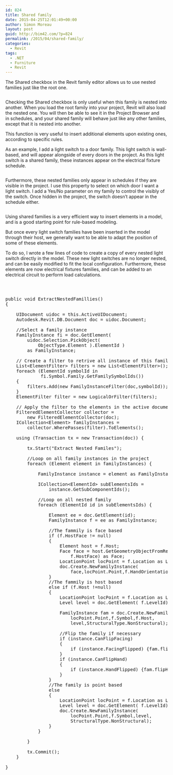 ```yaml
---
id: 824
title: Shared family
date: 2015-04-25T12:01:49+00:00
author: Simon Moreau
layout: post
guid: http://bim42.com/?p=824
permalink: /2015/04/shared-family/
categories:
  - Revit
tags:
  - .NET
  - Furniture
  - Revit
---
```

The Shared checkbox in the Revit family editor allows us to use nested families just like the root one.

![<img class="aligncenter size-full wp-image-827" src="http://bim42.com/wp-content/uploads/2015/04/SharedCheckBox.png" alt="SharedCheckBox" width="400" height="151" srcset="https://bim42.com/wp-content/uploads/2015/04/SharedCheckBox.png 400w, https://bim42.com/wp-content/uploads/2015/04/SharedCheckBox-300x113.png 300w" sizes="(max-width: 400px) 100vw, 400px" />](http://bim42.com/wp-content/uploads/2015/04/SharedCheckBox.png)

Checking the Shared checkbox is only useful when this family is nested into another. When you load the root family into your project, Revit will also load the nested one. You will then be able to see it in the Project Browser and in schedules, and your shared family will behave just like any other families, except that it is nested into another.

This function is very useful to insert additional elements upon existing ones, according to specific rules.

As an example, I add a light switch to a door family. This light switch is wall-based, and will appear alongside of every doors in the project. As this light switch is a shared family, these instances appear on the electrical fixture schedule.

![<img class="aligncenter size-full wp-image-828" src="http://bim42.com/wp-content/uploads/2015/04/Visible.png" alt="Visible" width="800" height="323" srcset="https://bim42.com/wp-content/uploads/2015/04/Visible.png 800w, https://bim42.com/wp-content/uploads/2015/04/Visible-300x121.png 300w, https://bim42.com/wp-content/uploads/2015/04/Visible-500x202.png 500w" sizes="(max-width: 800px) 100vw, 800px" />](http://bim42.com/wp-content/uploads/2015/04/Visible.png)

Furthermore, these nested families only appear in schedules if they are visible in the project. I use this property to select on which door I want a light switch. I add a Yes/No parameter on my family to control the visibly of the switch. Once hidden in the project, the switch doesn&#8217;t appear in the schedule either.

![<img class="aligncenter size-full wp-image-826" src="http://bim42.com/wp-content/uploads/2015/04/Hidden.png" alt="Hidden" width="800" height="323" srcset="https://bim42.com/wp-content/uploads/2015/04/Hidden.png 800w, https://bim42.com/wp-content/uploads/2015/04/Hidden-300x121.png 300w, https://bim42.com/wp-content/uploads/2015/04/Hidden-500x202.png 500w" sizes="(max-width: 800px) 100vw, 800px" />](http://bim42.com/wp-content/uploads/2015/04/Hidden.png)

Using shared families is a very efficient way to insert elements in a model, and is a good starting point for rule-based modeling.

But once every light switch families have been inserted in the model through their host, we generally want to be able to adapt the position of some of these elements.

To do so, I wrote a few lines of code to create a copy of every nested light switch directly in the model. These new light switches are no longer nested, and can be easily modified to fit the local configuration. Furthermore, these elements are now electrical fixtures families, and can be added to an electrical circuit to perform load calculations.

![<img class="aligncenter size-full wp-image-825" src="http://bim42.com/wp-content/uploads/2015/04/Extracted.png" alt="Extracted" width="600" height="655" srcset="https://bim42.com/wp-content/uploads/2015/04/Extracted.png 600w, https://bim42.com/wp-content/uploads/2015/04/Extracted-275x300.png 275w" sizes="(max-width: 600px) 100vw, 600px" />](http://bim42.com/wp-content/uploads/2015/04/Extracted.png)

&nbsp;

<pre class="brush: csharp; title: ; notranslate" title="">public void ExtractNestedFamillies()
{
	
	UIDocument uidoc = this.ActiveUIDocument;
	Autodesk.Revit.DB.Document doc = uidoc.Document;
	
	//Select a family instance
	FamilyInstance fi = doc.GetElement(
		uidoc.Selection.PickObject(
			ObjectType.Element ).ElementId )
		as FamilyInstance;
	
	// Create a filter to retrive all instance of this family
	List&lt;ElementFilter&gt; filters = new List&lt;ElementFilter&gt;();
	foreach (ElementId symbolId in 
			 fi.Symbol.Family.GetFamilySymbolIds()) 
	{
		filters.Add(new FamilyInstanceFilter(doc,symbolId));
	}
	ElementFilter filter = new LogicalOrFilter(filters);

	// Apply the filter to the elements in the active document
	FilteredElementCollector collector = 
		new FilteredElementCollector(doc);
	ICollection&lt;Element&gt; familyInstances = 
		collector.WherePasses(filter).ToElements();
	
	using (Transaction tx = new Transaction(doc)) {
		
		tx.Start("Extract Nested Familes");
		
		//Loop on all family instances in the project
		foreach (Element element in familyInstances) {
			
			FamilyInstance instance = element as FamilyInstance;
			
			ICollection&lt;ElementId&gt; subElementsIds = 
				instance.GetSubComponentIds();
			
			//Loop on all nested family
			foreach (ElementId id in subElementsIds) {

				Element ee = doc.GetElement(id);
				FamilyInstance f = ee as FamilyInstance;
				
				//The fammily is face based
				if (f.HostFace != null)
				{
					Element host = f.Host;
					Face face = host.GetGeometryObjectFromReference(
						f.HostFace) as Face;
					LocationPoint locPoint = f.Location as LocationPoint;
					doc.Create.NewFamilyInstance(
						face,locPoint.Point,f.HandOrientation,f.Symbol);
				}
				//The fammily is host based
				else if (f.Host !=null)
				{
					LocationPoint locPoint = f.Location as LocationPoint;
					Level level = doc.GetElement( f.LevelId) as Level;
					
					FamilyInstance fam = doc.Create.NewFamilyInstance(
						locPoint.Point,f.Symbol,f.Host,
						level,StructuralType.NonStructural);
					
					//Flip the family if necessary
					if (instance.CanFlipFacing)
					{
						if (instance.FacingFlipped) {fam.flipFacing();}
					}
					if (instance.CanFlipHand)
					{
						if (instance.HandFlipped) {fam.flipHand();}
					}
				}
				//The family is point based
				else
				{
					LocationPoint locPoint = f.Location as LocationPoint;
					Level level = doc.GetElement( f.LevelId) as Level;
					doc.Create.NewFamilyInstance(
						locPoint.Point,f.Symbol,level,
						StructuralType.NonStructural);
				}
			}

		}
		
		tx.Commit();
	}

}
</pre>